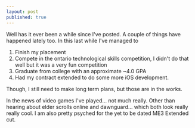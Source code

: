 ```yaml
---
layout: post
published: true
---
```


Well has it ever been a while since I've posted. A couple of things have happened lately too. In this last while I've managed to
1. Finish my placement
2. Compete in the ontario technological skills competition, I didn't do that well but it was a very fun competition 
3. Graduate from college with an approximate ~4.0 GPA
4. Had my contract extended to do some more iOS development. 

Though, I still need to make long term plans, but those are in the works.  

In the news of video games I've played… not much really. Other than hearing about elder scrolls online and dawnguard… which both look really really cool. I am also pretty psyched for the yet to be dated ME3 Extended cut.
